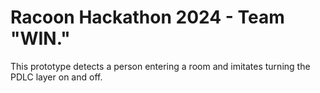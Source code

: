 # Racoon Hackathon 2024 - Team "WIN."
This prototype detects a person entering a room and imitates turning the PDLC layer on and off.
